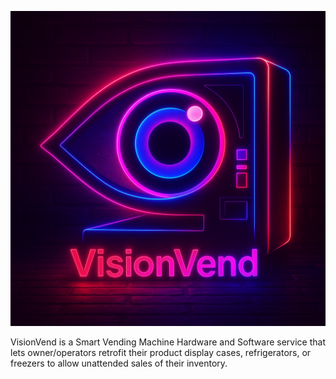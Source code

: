 ![VisionVend Logo](assets/logo-neonpunk.PNG)

VisionVend is a Smart Vending Machine Hardware and Software service that lets owner/operators retrofit their product display cases, refrigerators, or freezers to allow unattended sales of their inventory.
